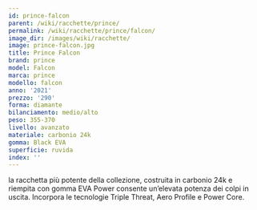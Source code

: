 ```yaml
---
id: prince-falcon
parent: /wiki/racchette/prince/
permalink: /wiki/racchette/prince/falcon/
image_dir: /images/wiki/racchette/
image: prince-falcon.jpg
title: Prince Falcon
brand: prince
model: Falcon
marca: prince
modello: falcon
anno: '2021'
prezzo: '290'
forma: diamante
bilanciamento: medio/alto
peso: 355-370
livello: avanzato
materiale: carbonio 24k
gomma: Black EVA
superficie: ruvida
index: ''
---
```

la racchetta più potente della collezione, costruita in carbonio 24k e riempita con gomma EVA Power consente un’elevata potenza dei colpi in uscita. Incorpora le tecnologie Triple Threat, Aero Profile e Power Core.